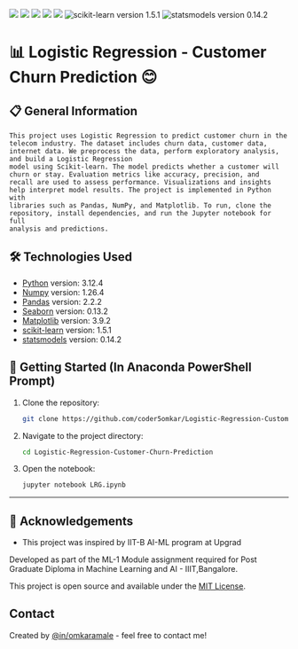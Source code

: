 <p>
<img src="https://img.shields.io/badge/python-3.12.4-blue?logo=python&logoColor=white" />
<img src="https://img.shields.io/badge/numpy-1.26.4-blue?logo=numpy&logoColor=white" />
<img src="https://img.shields.io/badge/pandas-2.2.2-blue?logo=pandas&logoColor=white" />
<img src="https://img.shields.io/badge/seaborn-0.13.2-blue?logo=seaborn&logoColor=white" />
<img src="https://img.shields.io/badge/matplotlib-3.9.2-blue?logo=matplotlib&logoColor=white" />
<img src="https://img.shields.io/badge/scikit--learn-1.5.1-blue?logo=scikitlearn&logoColor=white" alt="scikit-learn version 1.5.1" />
<img src="https://img.shields.io/badge/statsmodels-0.14.2-orange?logo=statsmodels&logoColor=white" alt="statsmodels version 0.14.2" />
</p>

# 📊 Logistic Regression - Customer Churn Prediction 😊 


## 📋 General Information
``` 
This project uses Logistic Regression to predict customer churn in the telecom industry. The dataset includes churn data, customer data,
internet data. We preprocess the data, perform exploratory analysis, and build a Logistic Regression 
model using Scikit-learn. The model predicts whether a customer will churn or stay. Evaluation metrics like accuracy, precision, and 
recall are used to assess performance. Visualizations and insights help interpret model results. The project is implemented in Python with 
libraries such as Pandas, NumPy, and Matplotlib. To run, clone the repository, install dependencies, and run the Jupyter notebook for full 
analysis and predictions.
```

## 🛠️ Technologies Used
- [Python](https://www.python.org/) version: 3.12.4
- [Numpy](https://numpy.org/) version: 1.26.4
- [Pandas](https://pandas.pydata.org/) version: 2.2.2
- [Seaborn](https://seaborn.pydata.org/) version: 0.13.2
- [Matplotlib](https://matplotlib.org/) version: 3.9.2
- [scikit-learn](https://scikit-learn.org/) version: 1.5.1
- [statsmodels](https://statsmodels.org/) version: 0.14.2

## 🚀 **Getting Started** (In Anaconda PowerShell Prompt)

1. Clone the repository:
   ```bash
   git clone https://github.com/coder5omkar/Logistic-Regression-Customer-Churn-Prediction.git
   ```

2. Navigate to the project directory:
   ```bash
   cd Logistic-Regression-Customer-Churn-Prediction
   ```

3. Open the notebook:
   ```bash
   jupyter notebook LRG.ipynb
   ```

---


## 🤝 Acknowledgements
- This project was inspired by IIT-B AI-ML program at Upgrad

Developed as part of the ML-1 Module assignment required for Post Graduate Diploma in Machine Learning and AI - IIIT,Bangalore.

This project is open source and available under the [MIT License](https://github.com/coder5omkar/Logistic-Regression-Customer-Churn-Prediction/blob/master/licence.txt).


## Contact
Created by [@in/omkaramale](https://github.com/coder5omkar) - feel free to contact me!
